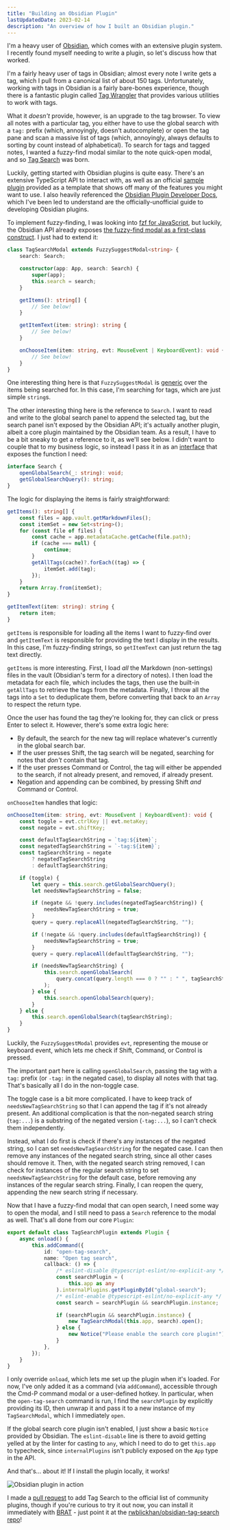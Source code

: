 ```yaml
---
title: "Building an Obsidian Plugin"
lastUpdatedDate: 2023-02-14
description: "An overview of how I built an Obsidian plugin."
---
```


I'm a heavy user of [Obsidian](https://obsidian.md), which comes with an extensive plugin system.
I recently found myself needing to write a plugin, so let's discuss how that worked.

I'm a fairly heavy user of tags in Obsidian; almost every note I write gets a tag, which I pull from a canonical list of about 150 tags.
Unfortunately, working with tags in Obsidian is a fairly bare-bones experience, though there is a fantastic plugin called [Tag Wrangler](https://github.com/pjeby/tag-wrangler) that provides various utilities to work with tags.

What it _doesn't_ provide, however, is an upgrade to the tag browser.
To view all notes with a particular tag, you either have to use the global search with a `tag:` prefix (which, annoyingly, doesn't autocomplete) or open the tag pane and scan a massive list of tags (which, annoyingly, always defaults to sorting by count instead of alphabetical).
To search for tags and tagged notes, I wanted a fuzzy-find modal similar to the note quick-open modal, and so [Tag Search](https://github.com/rwblickhan/obsidian-tag-search) was born.

Luckily, getting started with Obsidian plugins is quite easy.
There's an extensive TypeScript API to interact with, as well as an official [sample plugin](https://github.com/obsidianmd/obsidian-sample-plugin) provided as a template that shows off many of the features you might want to use.
I also heavily referenced the [Obsidian Plugin Developer Docs](https://marcus.se.net/obsidian-plugin-docs/), which I've been led to understand are the officially-unofficial guide to developing Obsidian plugins.

To implement fuzzy-finding, I was looking into [fzf for JavaScript](https://fzf.netlify.app/docs/latest), but luckily, the Obsidian API already exposes [the fuzzy-find modal as a first-class construct](https://marcus.se.net/obsidian-plugin-docs/user-interface/modals#select-from-list-of-suggestions). I just had to extend it:

```typescript
class TagSearchModal extends FuzzySuggestModal<string> {
    search: Search;

    constructor(app: App, search: Search) {
        super(app);
        this.search = search;
    }

    getItems(): string[] {
        // See below!
    }

    getItemText(item: string): string {
        // See below!
    }

    onChooseItem(item: string, evt: MouseEvent | KeyboardEvent): void {
        // See below!
    }
}
```

One interesting thing here is that `FuzzySuggestModal` is [generic](https://basarat.gitbook.io/typescript/type-system/generics) over the items being searched for.
In this case, I'm searching for tags, which are just simple `string`s.

The other interesting thing here is the reference to `Search`.
I want to read and write to the global search panel to append the selected tag, but the search panel isn't exposed by the Obsidian API;
it's actually another plugin, albeit a core plugin maintained by the Obsidian team.
As a result, I have to be a bit sneaky to get a reference to it, as we'll see below.
I didn't want to couple that to my business logic, so instead I pass it in as an [interface](https://basarat.gitbook.io/typescript/type-system/interfaces) that exposes the function I need:

```typescript
interface Search {
    openGlobalSearch(_: string): void;
    getGlobalSearchQuery(): string;
}
```

The logic for displaying the items is fairly straightforward:

```typescript
getItems(): string[] {
    const files = app.vault.getMarkdownFiles();
    const itemSet = new Set<string>();
    for (const file of files) {
        const cache = app.metadataCache.getCache(file.path);
        if (cache === null) {
            continue;
        }
        getAllTags(cache)?.forEach((tag) => {
            itemSet.add(tag);
        });
    }
    return Array.from(itemSet);
}

getItemText(item: string): string {
    return item;
}
```

`getItems` is responsible for loading all the items I want to fuzzy-find over and `getItemText` is responsible for providing the text I display in the results.
In this case, I'm fuzzy-finding strings, so `getItemText` can just return the tag text directly.

`getItems` is more interesting.
First, I load _all_ the Markdown (non-settings) files in the vault (Obsidian's term for a directory of notes).
I then load the metadata for each file, which includes the tags, then use the built-in `getAllTags` to retrieve the tags from the metadata.
Finally, I throw all the tags into a `Set` to deduplicate them, before converting that back to an `Array` to respect the return type.

Once the user has found the tag they're looking for, they can click or press Enter to select it.
However, there's some extra logic here:

- By default, the search for the new tag will replace whatever's currently in the global search bar.
- If the user presses Shift, the tag search will be negated, searching for notes that _don't_ contain that tag.
- If the user presses Command or Control, the tag will either be appended to the search, if not already present, and removed, if already present.
- Negation and appending can be combined, by pressing Shift _and_ Command or Control.

`onChooseItem` handles that logic:

```typescript
onChooseItem(item: string, evt: MouseEvent | KeyboardEvent): void {
    const toggle = evt.ctrlKey || evt.metaKey;
    const negate = evt.shiftKey;

    const defaultTagSearchString = `tag:${item}`;
    const negatedTagSearchString = `-tag:${item}`;
    const tagSearchString = negate
        ? negatedTagSearchString
        : defaultTagSearchString;

    if (toggle) {
        let query = this.search.getGlobalSearchQuery();
        let needsNewTagSearchString = false;

        if (negate && !query.includes(negatedTagSearchString)) {
            needsNewTagSearchString = true;
        }
        query = query.replaceAll(negatedTagSearchString, "");

        if (!negate && !query.includes(defaultTagSearchString)) {
            needsNewTagSearchString = true;
        }
        query = query.replaceAll(defaultTagSearchString, "");

        if (needsNewTagSearchString) {
            this.search.openGlobalSearch(
                query.concat(query.length === 0 ? "" : " ", tagSearchString)
            );
        } else {
            this.search.openGlobalSearch(query);
        }
    } else {
        this.search.openGlobalSearch(tagSearchString);
    }
}
```

Luckily, the `FuzzySuggestModal` provides `evt`, representing the mouse or keyboard event, which lets me check if Shift, Command, or Control is pressed.

The important part here is calling `openGlobalSearch`, passing the tag with a `tag:` prefix (or `-tag:` in the negated case), to display all notes with that tag.
That's basically all I do in the non-toggle case.

The toggle case is a bit more complicated.
I have to keep track of `needsNewTagSearchString` so that I can append the tag if it's not already present.
An additional complication is that the non-negated search string (`tag:...`) is a substring of the negated version (`-tag:...`), so I can't check them independently.

Instead, what I do first is check if there's any instances of the negated string, so I can set `needsNewTagSearchString` for the negated case.
I can then remove any instances of the negated search string, since all other cases should remove it.
Then, with the negated search string removed, I can check for instances of the regular search string to set `needsNewTagSearchString` for the default case,
before removing any instances of the regular search string.
Finally, I can reopen the query, appending the new search string if necessary.

Now that I have a fuzzy-find modal that can open search, I need some way to open the modal, and I still need to pass a `Search` reference to the modal as well.
That's all done from our core `Plugin`:

```typescript
export default class TagSearchPlugin extends Plugin {
    async onload() {
        this.addCommand({
            id: "open-tag-search",
            name: "Open tag search",
            callback: () => {
                /* eslint-disable @typescript-eslint/no-explicit-any */
                const searchPlugin = (
                    this.app as any
                ).internalPlugins.getPluginById("global-search");
                /* eslint-enable @typescript-eslint/no-explicit-any */
                const search = searchPlugin && searchPlugin.instance;

                if (searchPlugin && searchPlugin.instance) {
                    new TagSearchModal(this.app, search).open();
                } else {
                    new Notice("Please enable the search core plugin!");
                }
            }, 
        });
    }
}
```

I only override `onload`, which lets me set up the plugin when it's loaded.
For now, I've only added it as a command (via `addCommand`), accessible through the Cmd-P command modal or a user-defined hotkey.
In particular, when the `open-tag-search` command is run, I find the `searchPlugin` by explicitly providing its ID, then unwrap it and pass it to a new instance of my `TagSearchModal`, which I immediately `open`.

If the global search core plugin isn't enabled, I just show a basic `Notice` provided by Obsidian.
The `eslint-disable` line is there to avoid getting yelled at by the linter for casting to `any`, which I need to do to get `this.app` to typecheck, since `internalPlugins` isn't publicly exposed on the `App` type in the API.

And that's... about it!
If I install the plugin locally, it works!

![Obsidian plugin in action](/technical/obsidian-plugin.png)

I made a [pull request](https://github.com/obsidianmd/obsidian-releases/pull/1563) to add Tag Search to the official list of community plugins, though if you're curious to try it out now, you can install it immediately with [BRAT](https://github.com/TfTHacker/obsidian42-brat) - just point it at the [rwblickhan/obsidian-tag-search repo](https://github.com/rwblickhan/obsidian-tag-search)!
